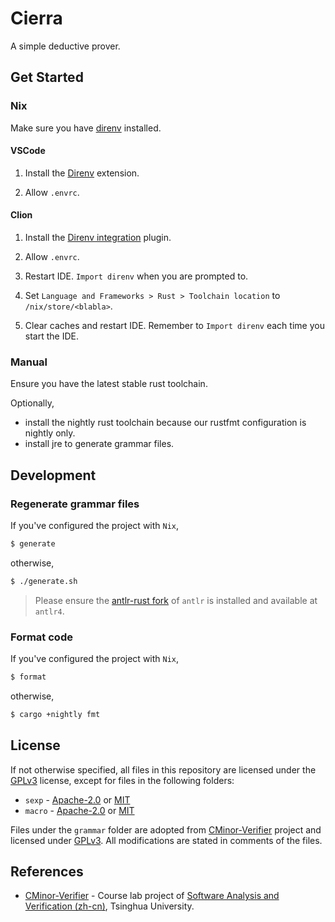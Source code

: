 # Cierra

A simple deductive prover.

## Get Started

### Nix

Make sure you have [direnv](https://github.com/nix-community/nix-direnv) installed.

#### VSCode

1. Install the [Direnv](https://marketplace.visualstudio.com/items?itemName=mkhl.direnv) extension.

2. Allow `.envrc`.

#### Clion

1. Install the [Direnv integration](https://plugins.jetbrains.com/plugin/15285-direnv-integration) plugin.

2. Allow `.envrc`.

3. Restart IDE. `Import direnv` when you are prompted to.

4. Set `Language and Frameworks > Rust > Toolchain location` to `/nix/store/<blabla>`.

5. Clear caches and restart IDE. Remember to `Import direnv` each time you start the IDE.

### Manual

Ensure you have the latest stable rust toolchain.

Optionally,

- install the nightly rust toolchain because our rustfmt configuration is nightly only.
- install jre to generate grammar files.

## Development

### Regenerate grammar files

If you've configured the project with `Nix`,

```bash
$ generate
```

otherwise,

```bash
$ ./generate.sh
```

> Please ensure the [antlr-rust fork](https://github.com/rrevenantt/antlr4rust/releases) of `antlr` is installed and available at `antlr4`.

### Format code

If you've configured the project with `Nix`,

```bash
$ format
```

otherwise,

```bash
$ cargo +nightly fmt
```

## License

If not otherwise specified, all files in this repository are licensed under the [GPLv3](./LICENSE) license,
except for files in the following folders:

- `sexp` - [Apache-2.0](./sexp/LICENSE-APACHE) or [MIT](./sexp/LICENSE-MIT)
- `macro` - [Apache-2.0](./macro/LICENSE-APACHE) or [MIT](./macro/LICENSE-MIT)

Files under the `grammar` folder are adopted from [CMinor-Verifier](https://github.com/thufv/CMinor-Verifier) project
and licensed under [GPLv3](./grammar/COPYING).
All modifications are stated in comments of the files.

## References

- [CMinor-Verifier](https://github.com/thufv/CMinor-Verifier) - Course lab project of [Software Analysis and Verification (zh-cn)](https://feihe.github.io/ProgramVerification/s22), Tsinghua University.